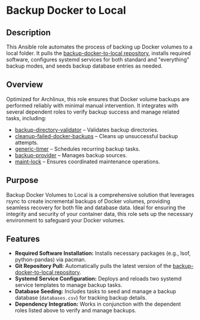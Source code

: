 # Backup Docker to Local

## Description

This Ansible role automates the process of backing up Docker volumes to a local folder. It pulls the [backup-docker-to-local repository](https://github.com/kevinveenbirkenbach/backup-docker-to-local.git), installs required software, configures systemd services for both standard and "everything" backup modes, and seeds backup database entries as needed.

## Overview

Optimized for Archlinux, this role ensures that Docker volume backups are performed reliably with minimal manual intervention. It integrates with several dependent roles to verify backup success and manage related tasks, including:
- [backup-directory-validator](../backup-directory-validator/) – Validates backup directories.
- [cleanup-failed-docker-backups](../cleanup-failed-docker-backups/) – Cleans up unsuccessful backup attempts.
- [generic-timer](../generic-timer/) – Schedules recurring backup tasks.
- [backup-provider](../backup-provider/) – Manages backup sources.
- [maint-lock](../maint-lock/) – Ensures coordinated maintenance operations.

## Purpose

Backup Docker Volumes to Local is a comprehensive solution that leverages rsync to create incremental backups of Docker volumes, providing seamless recovery for both file and database data. Ideal for ensuring the integrity and security of your container data, this role sets up the necessary environment to safeguard your Docker volumes.

## Features

- **Required Software Installation:** Installs necessary packages (e.g., lsof, python-pandas) via pacman.
- **Git Repository Pull:** Automatically pulls the latest version of the [backup-docker-to-local repository](https://github.com/kevinveenbirkenbach/backup-docker-to-local.git).
- **Systemd Service Configuration:** Deploys and reloads two systemd service templates to manage backup tasks.
- **Database Seeding:** Includes tasks to seed and manage a backup database (`databases.csv`) for tracking backup details.
- **Dependency Integration:** Works in conjunction with the dependent roles listed above to verify and manage backups.
